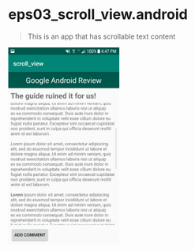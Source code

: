 # eps03_scroll_view.android
> This is an app that has scrollable text content
<img src="scroll_view.jpg" width="225" height="400" />